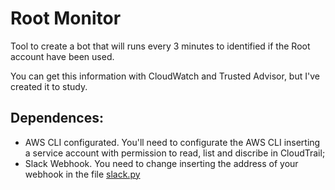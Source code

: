 # Root Monitor

Tool to create a bot that will runs every 3 minutes to identified if the Root account have been used.

You can get this information with CloudWatch and Trusted Advisor, but I've created it to study.

## Dependences:
  - AWS CLI configurated. You'll need to configurate the AWS CLI inserting a service account with permission to read, list and discribe in CloudTrail;
  - Slack Webhook. You need to change inserting the address of your webhook in the file [slack.py](#https://github.com/viniciusrdsilva/AWS-Inspector/root-monitor/src/slack/slack.py)

